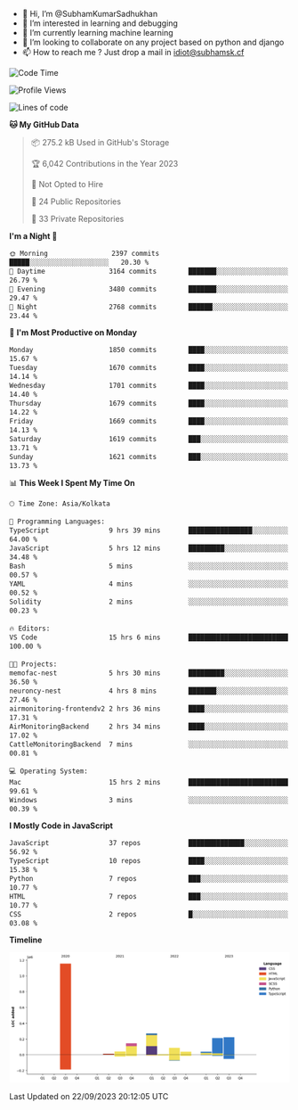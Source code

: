- 👋 Hi, I’m @SubhamKumarSadhukhan
- 👀 I’m interested in learning and debugging
- 🌱 I’m currently learning machine learning
- 💞️ I’m looking to collaborate on any project based on python and django
- 📫 How to reach me ?
      Just drop a mail in idiot@subhamsk.cf

<!---
SubhamKumarSadhukhan/SubhamKumarSadhukhan is a ✨ special ✨ repository because its `README.md` (this file) appears on your GitHub profile.
You can click the Preview link to take a look at your changes.
--->


<!--START_SECTION:waka-->
![Code Time](http://img.shields.io/badge/Code%20Time-1%2C578%20hrs%2057%20mins-blue)

![Profile Views](http://img.shields.io/badge/Profile%20Views-11-blue)

![Lines of code](https://img.shields.io/badge/From%20Hello%20World%20I%27ve%20Written-2.2%20million%20lines%20of%20code-blue)

**🐱 My GitHub Data** 

> 📦 275.2 kB Used in GitHub's Storage 
 > 
> 🏆 6,042 Contributions in the Year 2023
 > 
> 🚫 Not Opted to Hire
 > 
> 📜 24 Public Repositories 
 > 
> 🔑 33 Private Repositories 
 > 
**I'm a Night 🦉** 

```text
🌞 Morning                2397 commits        █████░░░░░░░░░░░░░░░░░░░░   20.30 % 
🌆 Daytime                3164 commits        ███████░░░░░░░░░░░░░░░░░░   26.79 % 
🌃 Evening                3480 commits        ███████░░░░░░░░░░░░░░░░░░   29.47 % 
🌙 Night                  2768 commits        ██████░░░░░░░░░░░░░░░░░░░   23.44 % 
```
📅 **I'm Most Productive on Monday** 

```text
Monday                   1850 commits        ████░░░░░░░░░░░░░░░░░░░░░   15.67 % 
Tuesday                  1670 commits        ████░░░░░░░░░░░░░░░░░░░░░   14.14 % 
Wednesday                1701 commits        ████░░░░░░░░░░░░░░░░░░░░░   14.40 % 
Thursday                 1679 commits        ████░░░░░░░░░░░░░░░░░░░░░   14.22 % 
Friday                   1669 commits        ████░░░░░░░░░░░░░░░░░░░░░   14.13 % 
Saturday                 1619 commits        ███░░░░░░░░░░░░░░░░░░░░░░   13.71 % 
Sunday                   1621 commits        ███░░░░░░░░░░░░░░░░░░░░░░   13.73 % 
```


📊 **This Week I Spent My Time On** 

```text
🕑︎ Time Zone: Asia/Kolkata

💬 Programming Languages: 
TypeScript               9 hrs 39 mins       ████████████████░░░░░░░░░   64.00 % 
JavaScript               5 hrs 12 mins       █████████░░░░░░░░░░░░░░░░   34.48 % 
Bash                     5 mins              ░░░░░░░░░░░░░░░░░░░░░░░░░   00.57 % 
YAML                     4 mins              ░░░░░░░░░░░░░░░░░░░░░░░░░   00.52 % 
Solidity                 2 mins              ░░░░░░░░░░░░░░░░░░░░░░░░░   00.23 % 

🔥 Editors: 
VS Code                  15 hrs 6 mins       █████████████████████████   100.00 % 

🐱‍💻 Projects: 
memofac-nest             5 hrs 30 mins       █████████░░░░░░░░░░░░░░░░   36.50 % 
neuroncy-nest            4 hrs 8 mins        ███████░░░░░░░░░░░░░░░░░░   27.46 % 
airmonitoring-frontendv2 2 hrs 36 mins       ████░░░░░░░░░░░░░░░░░░░░░   17.31 % 
AirMonitoringBackend     2 hrs 34 mins       ████░░░░░░░░░░░░░░░░░░░░░   17.02 % 
CattleMonitoringBackend  7 mins              ░░░░░░░░░░░░░░░░░░░░░░░░░   00.81 % 

💻 Operating System: 
Mac                      15 hrs 2 mins       █████████████████████████   99.61 % 
Windows                  3 mins              ░░░░░░░░░░░░░░░░░░░░░░░░░   00.39 % 
```

**I Mostly Code in JavaScript** 

```text
JavaScript               37 repos            ██████████████░░░░░░░░░░░   56.92 % 
TypeScript               10 repos            ████░░░░░░░░░░░░░░░░░░░░░   15.38 % 
Python                   7 repos             ███░░░░░░░░░░░░░░░░░░░░░░   10.77 % 
HTML                     7 repos             ███░░░░░░░░░░░░░░░░░░░░░░   10.77 % 
CSS                      2 repos             █░░░░░░░░░░░░░░░░░░░░░░░░   03.08 % 
```



**Timeline**

![Lines of Code chart](https://raw.githubusercontent.com/SubhamKumarSadhukhan/SubhamKumarSadhukhan/main/assets/bar_graph.png)


 Last Updated on 22/09/2023 20:12:05 UTC
<!--END_SECTION:waka-->
